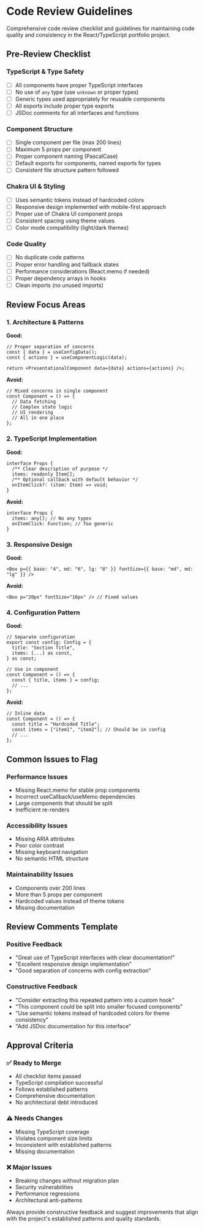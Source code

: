 # Code Review Guidelines

Comprehensive code review checklist and guidelines for maintaining code quality and consistency in the React/TypeScript portfolio project.

## Pre-Review Checklist

### TypeScript & Type Safety

- [ ] All components have proper TypeScript interfaces
- [ ] No use of `any` type (use `unknown` or proper types)
- [ ] Generic types used appropriately for reusable components
- [ ] All exports include proper type exports
- [ ] JSDoc comments for all interfaces and functions

### Component Structure

- [ ] Single component per file (max 200 lines)
- [ ] Maximum 5 props per component
- [ ] Proper component naming (PascalCase)
- [ ] Default exports for components, named exports for types
- [ ] Consistent file structure pattern followed

### Chakra UI & Styling

- [ ] Uses semantic tokens instead of hardcoded colors
- [ ] Responsive design implemented with mobile-first approach
- [ ] Proper use of Chakra UI component props
- [ ] Consistent spacing using theme values
- [ ] Color mode compatibility (light/dark themes)

### Code Quality

- [ ] No duplicate code patterns
- [ ] Proper error handling and fallback states
- [ ] Performance considerations (React.memo if needed)
- [ ] Proper dependency arrays in hooks
- [ ] Clean imports (no unused imports)

## Review Focus Areas

### 1. Architecture & Patterns

**Good:**

```tsx
// Proper separation of concerns
const { data } = useConfigData();
const { actions } = useComponentLogic(data);

return <PresentationalComponent data={data} actions={actions} />;
```

**Avoid:**

```tsx
// Mixed concerns in single component
const Component = () => {
  // Data fetching
  // Complex state logic
  // UI rendering
  // All in one place
};
```

### 2. TypeScript Implementation

**Good:**

```tsx
interface Props {
  /** Clear description of purpose */
  items: readonly Item[];
  /** Optional callback with default behavior */
  onItemClick?: (item: Item) => void;
}
```

**Avoid:**

```tsx
interface Props {
  items: any[]; // No any types
  onItemClick: Function; // Too generic
}
```

### 3. Responsive Design

**Good:**

```tsx
<Box p={{ base: "4", md: "6", lg: "8" }} fontSize={{ base: "md", md: "lg" }} />
```

**Avoid:**

```tsx
<Box p="20px" fontSize="16px" /> // Fixed values
```

### 4. Configuration Pattern

**Good:**

```tsx
// Separate configuration
export const config: Config = {
  title: "Section Title",
  items: [...] as const,
} as const;

// Use in component
const Component = () => {
  const { title, items } = config;
  // ...
};
```

**Avoid:**

```tsx
// Inline data
const Component = () => {
  const title = "Hardcoded Title";
  const items = ["item1", "item2"]; // Should be in config
  // ...
};
```

## Common Issues to Flag

### Performance Issues

- Missing React.memo for stable prop components
- Incorrect useCallback/useMemo dependencies
- Large components that should be split
- Inefficient re-renders

### Accessibility Issues

- Missing ARIA attributes
- Poor color contrast
- Missing keyboard navigation
- No semantic HTML structure

### Maintainability Issues

- Components over 200 lines
- More than 5 props per component
- Hardcoded values instead of theme tokens
- Missing documentation

## Review Comments Template

### Positive Feedback

- "Great use of TypeScript interfaces with clear documentation!"
- "Excellent responsive design implementation"
- "Good separation of concerns with config extraction"

### Constructive Feedback

- "Consider extracting this repeated pattern into a custom hook"
- "This component could be split into smaller focused components"
- "Use semantic tokens instead of hardcoded colors for theme consistency"
- "Add JSDoc documentation for this interface"

## Approval Criteria

### ✅ Ready to Merge

- All checklist items passed
- TypeScript compilation successful
- Follows established patterns
- Comprehensive documentation
- No architectural debt introduced

### ⚠️ Needs Changes

- Missing TypeScript coverage
- Violates component size limits
- Inconsistent with established patterns
- Missing documentation

### ❌ Major Issues

- Breaking changes without migration plan
- Security vulnerabilities
- Performance regressions
- Architectural anti-patterns

Always provide constructive feedback and suggest improvements that align with the project's established patterns and quality standards.

